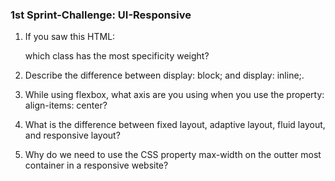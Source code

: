 ### 1st Sprint-Challenge: UI-Responsive

1. If you saw this HTML: <div class="box box1 box2 box3"></div> which class has the most specificity weight?

2. Describe the difference between display: block; and display: inline;.

3. While using flexbox, what axis are you using when you use the property: align-items: center?

4. What is the difference between fixed layout, adaptive layout, fluid layout, and responsive layout?

5. Why do we need to use the CSS property max-width on the outter most container in a responsive website?